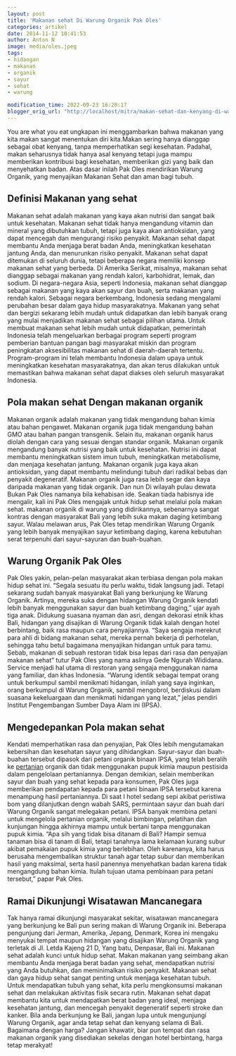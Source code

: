 ```yaml
---
layout: post
title: 'Makanan sehat Di Warung Organik Pak Oles'
categories: artikel
date: 2014-11-12 10:41:53
author: Anton N
image: media/oles.jpeg
tags:
- hidangan
- makanan
- organik
- sayur
- sehat
- warung

modification_time: 2022-09-23 16:20:17
blogger_orig_url: "http://localhost/mitra/makan-sehat-dan-kenyang-di-warung.html"
---
```


You are what you eat ungkapan ini menggambarkan bahwa makanan yang kita makan
sangat menentukan diri kita.Makan sering hanya dianggap sebagai obat kenyang,
tanpa memperhatikan segi kesehatan. Padahal, makan seharusnya tidak hanya asal
kenyang tetapi juga mampu memberikan kontribusi bagi kesehatan, memberikan
gizi yang baik dan menyehatkan badan. Atas dasar inilah Pak Oles mendirikan
Warung Organik, yang menyajikan Makanan Sehat dan aman bagi tubuh.

## Definisi Makanan yang sehat

Makanan sehat adalah makanan yang kaya akan nutrisi dan sangat baik untuk
kesehatan. Makanan sehat tidak hanya mengandung vitamin dan mineral yang
dibutuhkan tubuh, tetapi juga kaya akan antioksidan, yang dapat mencegah dan
mengurangi risiko penyakit. Makanan sehat dapat membantu Anda menjaga berat
badan Anda, meningkatkan kesehatan jantung Anda, dan menurunkan risiko
penyakit. Makanan sehat dapat ditemukan di seluruh dunia, tetapi beberapa
negara memiliki konsep makanan sehat yang berbeda. Di Amerika Serikat,
misalnya, makanan sehat dianggap sebagai makanan yang rendah kalori,
karbohidrat, lemak, dan sodium. Di negara-negara Asia, seperti Indonesia,
makanan sehat dianggap sebagai makanan yang kaya akan sayur dan buah, serta
makanan yang rendah kalori. Sebagai negara berkembang, Indonesia sedang
mengalami perubahan besar dalam gaya hidup masyarakatnya. Makanan yang sehat
dan bergizi sekarang lebih mudah untuk didapatkan dan lebih banyak orang yang
mulai menjadikan makanan sehat sebagai pilihan utama. Untuk membuat makanan
sehat lebih mudah untuk didapatkan, pemerintah Indonesia telah mengeluarkan
berbagai program seperti program pemberian bantuan pangan bagi masyarakat
miskin dan program peningkatan aksesibilitas makanan sehat di daerah-daerah
tertentu. Program-program ini telah membantu Indonesia dalam upaya untuk
meningkatkan kesehatan masyarakatnya, dan akan terus dilakukan untuk
memastikan bahwa makanan sehat dapat diakses oleh seluruh masyarakat
Indonesia.

## Pola makan sehat Dengan makanan organik

Makanan organik adalah makanan yang tidak mengandung bahan kimia atau bahan
pengawet. Makanan organik juga tidak mengandung bahan GMO atau bahan pangan
transgenik. Selain itu, makanan organik harus diolah dengan cara yang sesuai
dengan standar organik. Makanan organik mengandung banyak nutrisi yang baik
untuk kesehatan. Nutrisi ini dapat membantu meningkatkan sistem imun tubuh,
meningkatkan metabolisme, dan menjaga kesehatan jantung. Makanan organik juga
kaya akan antioksidan, yang dapat membantu melindungi tubuh dari radikal bebas
dan penyakit degeneratif. Makanan organik juga rasa lebih segar dan kaya
daripada makanan yang tidak organik. Dan nun Di wilayah pulau dewata Bukan Pak
Oles namanya bila kehabisan ide. Seakan tiada habisnya ide mengalir, kali ini
Pak Oles mengajak untuk hidup sehat melalui pola makan sehat. makanan organik
di warung yang didirikannya, sebenarnya sangat kontras dengan masyarakat Bali
yang lebih suka makan daging ketimbang sayur. Walau melawan arus, Pak Oles
tetap mendirikan Warung Organik yang lebih banyak menyajikan sayur ketimbang
daging, karena kebutuhan serat terpenuhi dari sayur-sayuran dan buah-buahan.

## Warung Organik Pak Oles

Pak Oles yakin, pelan-pelan masyarakat akan terbiasa dengan pola makan hidup
sehat ini. “Segala sesuatu itu perlu waktu, tidak langsung jadi. Tetapi
sekarang sudah banyak masyarakat Bali yang berkunjung ke Warung Organik.
Artinya, mereka suka dengan hidangan Warung Organik kendati lebih banyak
menggunakan sayur dan buah ketimbang daging,” ujar ayah tiga anak. Didukung
suasana nyaman dan asri, dengan dekorasi etnik khas Bali, hidangan yang
disajikan di Warung Organik tidak kalah dengan hotel berbintang, baik rasa
maupun cara penyajiannya. “Saya sengaja merekrut para ahli di bidang makanan
sehat, mereka pernah bekerja di perhotelan, sehingga tahu betul bagaimana
menyajikan hidangan untuk para tamu. Sebab, makanan di sebuah restoran tidak
bisa lepas dari rasa dan penyajian makanan sehat” tutur Pak Oles yang nama
aslinya Gede Ngurah Wididana. Service menjadi hal utama di restoran yang
sengaja menggunakan nama yang familiar, dan khas Indonesia. “Warung identik
sebagai tempat orang untuk berkumpul sambil menikmati hidangan, inilah yang
saya inginkan, orang berkumpul di Warung Organik, sambil mengobrol, berdiskusi
dalam suasana kekeluargaan dan menikmati hidangan yang lezat,” jelas pendiri
Institut Pengembangan Sumber Daya Alam ini (IPSA).

## Mengedepankan Pola makan sehat

Kendati memperhatikan rasa dan penyajian, Pak Oles lebih mengutamakan
kebersihan dan kesehatan sayur yang dihidangkan. Sayur-sayur dan buah-buahan
tersebut dipasok dari petani organik binaan IPSA, yang telah beralih ke
[pertanian](http://127.0.0.1/mitra/pertanian "pertanian") organik dan tidak
menggunakan pupuk kimia maupun pestisida dalam pengelolaan pertaniannya.
Dengan demikian, selain memberikan sayur dan buah yang sehat kepada para
konsumen, Pak Oles juga memberikan pendapatan kepada para petani binaan IPSA
tersebut karena menampung hasil pertaniannya. Di saat I hotel sedang sepi
akibat peristiwa bom yang dilanjutkan dengn wabah SARS, permintaan sayur dan
buah dari Warung Organik sangat melegakan petani. IPSA banyak membina petani
untuk mengelola pertanian organik, melalui bimbingan, pelatihan dan kunjungan
hingga akhirnya mampu untuk bertani tanpa menggunakan pupuk kimia. “Apa sih
yang tidak bisa ditanam di Bali? Hampir semua tanaman bisa di tanam di Bali,
tetapi tanahnya lama kelamaan kurang subur akibat pemakaian pupuk kimia yang
berlebihan. Oleh karenanya, kita harus berusaha mengembalikan struktur tanah
agar tetap subur dan memberikan hasil yang maksimal, serta hasil panennya
menyehatkan badan karena tidak mengangdung bahan kimia. Itulah tujuan utama
pembinaan para petani tersebut,” papar Pak Oles.

## Ramai Dikunjungi Wisatawan Mancanegara

Tak hanya ramai dikunjungi masyarakat sekitar, wisatawan mancanegara yang
berkunjung ke Bali pun sering makan di Warung Organik ini. Beberapa pengunjung
dari Jerman, Amerika, Jepang, Denmark, Korea ini mengaku menyukai tempat
maupun hidangan yang disajikan Warung Organik yang terletak di Jl. Letda
Kajeng 21 D, Yang batu, Denpasar, Bali ini. Makanan sehat adalah kunci untuk
hidup sehat. Makan makanan yang seimbang akan membantu Anda menjaga berat
badan yang sehat, mendapatkan nutrisi yang Anda butuhkan, dan meminimalkan
risiko penyakit. Makanan sehat dan gaya hidup sehat sangat penting untuk
menjaga kesehatan tubuh. Untuk mendapatkan tubuh yang sehat, kita perlu
mengkonsumsi makanan sehat dan melakukan aktivitas fisik secara rutin. Makanan
sehat dapat membantu kita untuk mendapatkan berat badan yang ideal, menjaga
kesehatan jantung, dan mencegah penyakit degeneratif seperti stroke dan
kanker. Bila anda berkunjung ke Bali, jangan lupa untuk mengunjungi Warung
Organik, agar anda tetap sehat dan kenyang selama di Bali. Bagaimana dengan
harga? Jangan khawatir, biar pun tempat dan rasa makanan organik yang
disediakan sekelas dengan hotel berbintang, harga tetap merakyat!


